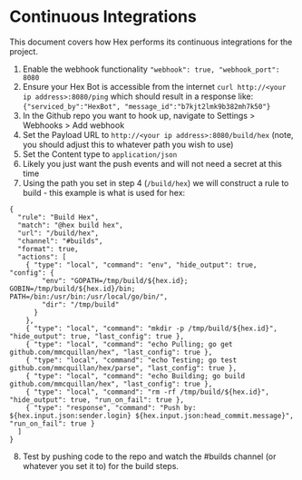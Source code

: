 # Continuous Integrations

This document covers how Hex performs its continuous integrations for the project.

1. Enable the webhook functionality `"webhook": true, "webhook_port": 8080`
2. Ensure your Hex Bot is accessible from the internet `curl http://<your ip address>:8080/ping` which should result in a response like: `{"serviced_by":"HexBot", "message_id":"b7kjt2lmk9b382mh7k50"}`
3. In the Github repo you want to hook up, navigate to Settings > Webhooks > Add webhook
4. Set the Payload URL to `http://<your ip address>:8080/build/hex` (note, you should adjust this to whatever path you wish to use)
5. Set the Content type to `application/json`
6. Likely you just want the push events and will not need a secret at this time
7. Using the path you set in step 4 (`/build/hex`) we will construct a rule to build - this example is what is used for hex:
```
{
  "rule": "Build Hex",
  "match": "@hex build hex",
  "url": "/build/hex",
  "channel": "#builds",
  "format": true,
  "actions": [
    { "type": "local", "command": "env", "hide_output": true, "config": { 
        "env": "GOPATH=/tmp/build/${hex.id}; GOBIN=/tmp/build/${hex.id}/bin; PATH=/bin:/usr/bin:/usr/local/go/bin/",
        "dir": "/tmp/build"
      }
    },
    { "type": "local", "command": "mkdir -p /tmp/build/${hex.id}", "hide_output": true, "last_config": true },
    { "type": "local", "command": "echo Pulling; go get github.com/mmcquillan/hex", "last_config": true },
    { "type": "local", "command": "echo Testing; go test github.com/mmcquillan/hex/parse", "last_config": true },
    { "type": "local", "command": "echo Building; go build github.com/mmcquillan/hex", "last_config": true },
    { "type": "local", "command": "rm -rf /tmp/build/${hex.id}", "hide_output": true, "run_on_fail": true },
    { "type": "response", "command": "Push by: ${hex.input.json:sender.login} ${hex.input.json:head_commit.message}", "run_on_fail": true }
  ]
}
```
8. Test by pushing code to the repo and watch the #builds channel (or whatever you set it to) for the build steps.

